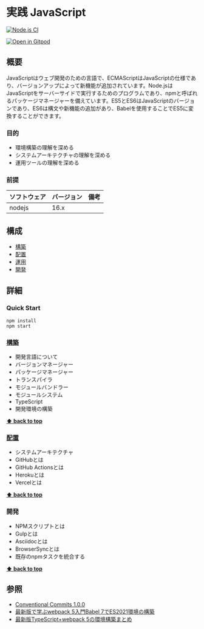 # 実践 JavaScript

[![Node.js CI](https://github.com/hiroshima-arc/javascript-in-practice/actions/workflows/node.js.yml/badge.svg)](https://github.com/hiroshima-arc/javascript-in-practice/actions/workflows/node.js.yml)

[![Open in Gitpod](https://gitpod.io/button/open-in-gitpod.svg)](https://gitpod.io/#https://github.com/hiroshima-arc/javascript-in-practice)

## 概要

JavaScriptはウェブ開発のための言語で、ECMAScriptはJavaScriptの仕様であり、バージョンアップによって新機能が追加されています。Node.jsはJavaScriptをサーバーサイドで実行するためのプログラムであり、npmと呼ばれるパッケージマネージャーを備えています。ES5とES6はJavaScriptのバージョンであり、ES6は構文や新機能の追加があり、Babelを使用することでES5に変換することができます。

### 目的

- 環境構築の理解を深める
- システムアーキテクチャの理解を深める
- 運用ツールの理解を深める

### 前提

| ソフトウェア | バージョン | 備考 |
| :----------- | :--------- | :--- |
| nodejs       | 16.x       |      |

## 構成

- [構築](#構築)
- [配置](#配置)
- [運用](#運用)
- [開発](#開発)

## 詳細

### Quick Start

```
npm install
npm start
```

### [構築](./docs/build.adoc)

- 開発言語について
- バージョンマネージャー
- パッケージマネージャー
- トランスパイラ
- モジュールバンドラー
- モジュールシステム
- TypeScript
- 開発環境の構築

**[⬆ back to top](#構成)**

### [配置](./docs/ship.adoc)

- システムアーキテクチャ
- GitHubとは
- GitHub Actionsとは
- Herokuとは
- Vercelとは

**[⬆ back to top](#構成)**

### 開発

- NPMスクリプトとは
- Gulpとは
- Asciidocとは
- BrowserSyncとは
- 既存のnpmタスクを統合する

**[⬆ back to top](#構成)**

## 参照
- [Conventional Commits 1.0.0](https://www.conventionalcommits.org/ja/v1.0.0/)
- [最新版で学ぶwebpack 5入門Babel 7でES2021環境の構築](https://ics.media/entry/16028/)
- [最新版TypeScript+webpack 5の環境構築まとめ](https://ics.media/entry/16329/#)